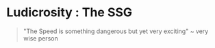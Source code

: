 # Ludicrosity : The SSG

> "The Speed is something dangerous but yet very exciting" ~ very wise person
